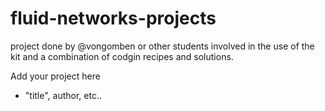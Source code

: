 # fluid-networks-projects
project done by @vongomben or other students involved in the use of the kit and a combination of codgin recipes and solutions.

Add your project here

* "title", author, etc.. 
